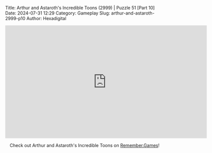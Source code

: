 Title: Arthur and Astaroth's Incredible Toons (2999) | Puzzle 51 [Part 10]
Date: 2024-07-31 12:29
Category: Gameplay
Slug: arthur-and-astaroth-2999-p10
Author: Hexadigital

<center><iframe src="https://www.youtube.com/embed/2ELr3MYDAAk?feature=oembed" allow="accelerometer; autoplay; encrypted-media; gyroscope; picture-in-picture" width="640" height="360" frameborder="0"></iframe>

Check out Arthur and Astaroth's Incredible Toons on [Remember.Games]()!</center>